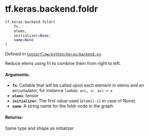 <div itemscope itemtype="http://developers.google.com/ReferenceObject">
<meta itemprop="name" content="tf.keras.backend.foldr" />
</div>

# tf.keras.backend.foldr

``` python
tf.keras.backend.foldr(
    fn,
    elems,
    initializer=None,
    name=None
)
```



Defined in [`tensorflow/python/keras/backend.py`](https://www.tensorflow.org/code/tensorflow/python/keras/backend.py).

Reduce elems using fn to combine them from right to left.

#### Arguments:

* <b>`fn`</b>: Callable that will be called upon each element in elems and an
        accumulator, for instance `lambda acc, x: acc + x`
* <b>`elems`</b>: tensor
* <b>`initializer`</b>: The first value used (`elems[-1]` in case of None)
* <b>`name`</b>: A string name for the foldr node in the graph


#### Returns:

Same type and shape as initializer